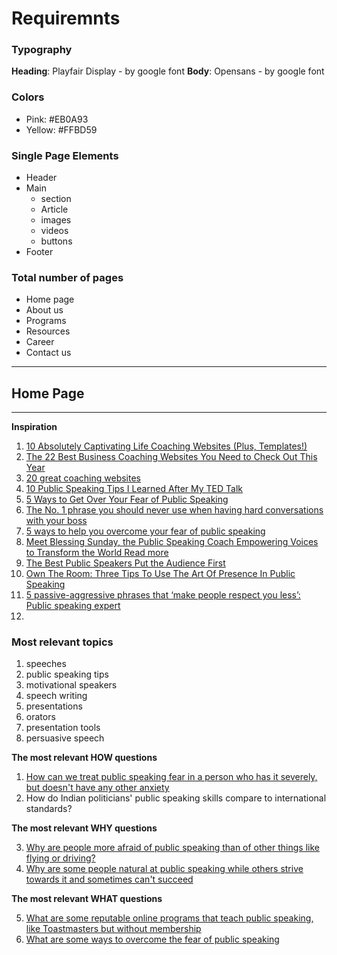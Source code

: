 # Requiremnts

### Typography

**Heading**: Playfair Display - by google font
**Body**: Opensans - by google font

### Colors

- Pink: #EB0A93
- Yellow: #FFBD59

### Single Page Elements

- Header
- Main
  - section
  - Article
  - images
  - videos
  - buttons
- Footer

### Total number of pages

- Home page
- About us
- Programs
- Resources
- Career
- Contact us

---

## Home Page

---

**Inspiration**

1. [10 Absolutely Captivating Life Coaching Websites (Plus, Templates!)](https://paperbell.com/blog/life-coaching-websites/)
2. [The 22 Best Business Coaching Websites You Need to Check Out This Year](https://cmoe.com/blog/the-22-best-business-coaching-websites-you-need/)
3. [20 great coaching websites](https://thegoodalliance.org/20-great-coaching-websites/)
4. [10 Public Speaking Tips I Learned After My TED Talk](https://www.entrepreneur.com/growing-a-business/10-public-speaking-hacks-i-learned-from-my-ted-talk/450960)
5. [5 Ways to Get Over Your Fear of Public Speaking](https://hbr.org/2018/02/5-ways-to-get-over-your-fear-of-public-speaking)
6. [The No. 1 phrase you should never use when having hard conversations with your boss](https://www.cnbc.com/2022/10/04/how-to-say-thats-above-my-pay-grade-without-sounding-unprofessional-public-speaking-expert.html)
7. [5 ways to help you overcome your fear of public speaking](https://www.youtube.com/watch?v=smdy3Jb-V7w)
8. [Meet Blessing Sunday, the Public Speaking Coach Empowering Voices to Transform the World Read more](https://www.legit.ng/business-economy/money/1529462-meet-blessing-sunday-public-speaking-coach-empowering-voices-transform-world/)
9. [The Best Public Speakers Put the Audience First](https://hbr.org/2022/12/the-best-public-speakers-put-the-audience-first)
10. [Own The Room: Three Tips To Use The Art Of Presence In Public Speaking](https://www.entrepreneur.com/en-ae/growth-strategies/own-the-room-three-tips-to-use-the-art-of-presence-in/436583)
11. [5 passive-aggressive phrases that ‘make people respect you less’: Public speaking expert](https://www.cnbc.com/2022/12/18/avoid-these-passive-aggressive-phrases-that-irritate-people-says-speech-expert.html)
12. []()

### Most relevant topics

1. speeches
2. public speaking tips
3. motivational speakers
4. speech writing
5. presentations
6. orators
7. presentation tools
8. persuasive speech

**The most relevant HOW questions**

1. [How can we treat public speaking fear in a person who has it severely, but doesn't have any other anxiety](https://www.quora.com/unanswered/How-can-we-treat-public-speaking-fear-in-a-person-who-has-it-severely-but-doesnt-have-any-other-anxiety-disorders#bid=[1544334309])
2. How do Indian politicians' public speaking skills compare to international standards?

**The most relevant WHY questions**

3. [Why are people more afraid of public speaking than of other things like flying or driving?](https://www.quora.com/Why-are-people-more-afraid-of-public-speaking-than-of-other-things-like-flying-or-driving#bid=[1544371218])
4. [Why are some people natural at public speaking while others strive towards it and sometimes can't succeed](https://www.quora.com/Why-are-some-people-natural-at-public-speaking-while-others-strive-towards-it-and-sometimes-cant-succeed-Does-confidence-have-anything-to-do-with-this#bid=[1544235001])

**The most relevant WHAT questions**

5. [What are some reputable online programs that teach public speaking, like Toastmasters but without membership](https://www.quora.com/unanswered/What-are-some-reputable-online-programs-that-teach-public-speaking-like-Toastmasters-but-without-membership-fees#bid=[1544701626])
6. [What are some ways to overcome the fear of public speaking](https://www.quora.com/unanswered/What-are-some-ways-to-overcome-the-fear-of-public-speaking-Are-there-any-medications-that-can-help-us-overcome-this-fear-quickly-and-effectively#bid=[1544330992])
